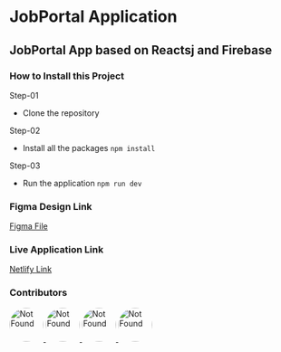 # JobPortal Application

## JobPortal App based on Reactsj and Firebase

### How to Install this Project

Step-01

- Clone the repository

Step-02

- Install all the packages
  `npm install`

Step-03

- Run the application `npm run dev`

### Figma Design Link

[Figma File](<https://www.figma.com/file/40GorFb3J7SNGdxLaCF37H/Jobpilot---Job-Portal-Figma-UI-Template-(Community)-(Community)?type=design&node-id=4102-115205&mode=design&t=QdnGYaLxxqA3dHHq-0>)

### Live Application Link

[Netlify Link](https://jobingportal.netlify.app/)

### Contributors

<a href="https://github.com/km-saifullah">
  <img src="https://avatars.githubusercontent.com/u/145825159?v=4" title="Khaled Md Saifullah" alt="Not Found" style="height:60px;width:60px;border-radius:50%;" />
</a>
<a href="https://github.com/devMasrafi">
  <img src="https://avatars.githubusercontent.com/u/146985678?v=4" title="Md. Masrafi Mondol" alt="Not Found" style="height:60px;width:60px;border-radius:50%;" />
</a>
<a href="https://github.com/mizanurrrahaman">
  <img src="https://avatars.githubusercontent.com/u/146084384?v=4" title="Murad Hossain Chowdhury" alt="Not Found" style="height:60px;width:60px;border-radius:50%;" />
</a>
<a href="https://github.com/w3modabbir">
  <img src="https://avatars.githubusercontent.com/u/125083879?v=4" title="Modabbir Mossen" alt="Not Found" style="height:60px;width:60px;border-radius:50%;" />
</a>

